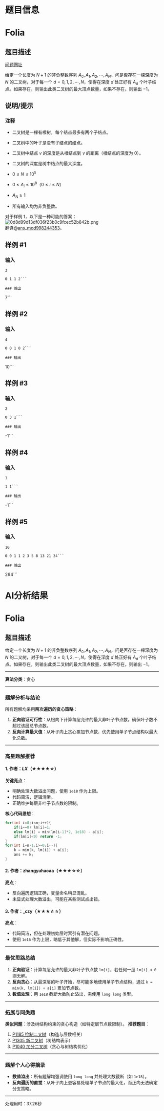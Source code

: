 # 题目信息

# Folia

## 题目描述

[问题网址](https://atcoder.jp/contests/nomura2020/tasks/nomura2020_c)

给定一个长度为 $N+1$ 的非负整数序列 $A_0,A_1,A_2,\cdots,A_N$。问是否存在一棵深度为 $N$ 的二叉树，对于每一个 $d=0,1,2,\cdots,N$，使得在深度 $d$ 处正好有 $A_d$ 个叶子结点。如果存在，则输出此类二叉树的最大顶点数量，如果不存在，则输出 $-1$。

## 说明/提示

### 注释

- 二叉树是一棵有根树，每个结点最多有两个子结点。
- 二叉树中的叶子是没有子结点的结点。
- 二叉树中结点 $v$ 的深度是从根结点到 $v$ 的距离（根结点的深度为 $0$）。
- 二叉树的深度是树中结点的最大深度。


- $0\le N\le 10^5$
- $0\leq A_i\le 10^8$（$0\le i\le N$）
- $A_N\ge 1$
- 所有输入均为非负整数。


对于样例 $1$，以下是一种可能的答案：  
![0d8d99d13df036f23b0c9fcec52b842b.png](https://img.atcoder.jp/nomura2020/0d8d99d13df036f23b0c9fcec52b842b.png)   
翻译@[ans_mod998244353](https://www.luogu.com.cn/user/582360)。

## 样例 #1

### 输入

```
3

0 1 1 2```

### 输出

```
7```

## 样例 #2

### 输入

```
4

0 0 1 0 2```

### 输出

```
10```

## 样例 #3

### 输入

```
2

0 3 1```

### 输出

```
-1```

## 样例 #4

### 输入

```
1

1 1```

### 输出

```
-1```

## 样例 #5

### 输入

```
10

0 0 1 1 2 3 5 8 13 21 34```

### 输出

```
264```

# AI分析结果



# Folia

## 题目描述

给定一个长度为 $N+1$ 的非负整数序列 $A_0,A_1,A_2,\cdots,A_N$。问是否存在一棵深度为 $N$ 的二叉树，对于每一个 $d=0,1,2,\cdots,N$，使得在深度 $d$ 处正好有 $A_d$ 个叶子结点。如果存在，则输出此类二叉树的最大顶点数量，如果不存在，则输出 $-1$。

---

**算法分类**：贪心

---

### 题解分析与结论

所有题解均采用**两次遍历的贪心策略**：
1. **正向验证可行性**：从根向下计算每层允许的最大非叶子节点数，确保叶子数不超过该层总节点数。
2. **反向计算最大值**：从叶子向上贪心累加节点数，优先使用单子节点结构以最大化总数。

---

### 高星题解推荐

#### 1. 作者：_LX_（★★★★☆）
**关键亮点**：
- 明确处理大数溢出问题，使用 `1e18` 作为上限。
- 代码简洁，逻辑清晰。
- 正确维护每层非叶子节点数的限制。

**核心代码思想**：
```cpp
for(int i=0;i<n;i++){
    if(i==0) lm[i]=1;
    else lm[i] = min(lm[i-1]*2, 1e18) - a[i];
    if(lm[i]<0) return -1;
}
for(int i=n-1;i>=0;i--){
    k = min(k, lm[i]) + a[i];
    ans += k;
}
```

#### 2. 作者：zhangyuhaoaa（★★★☆☆）
**亮点**：
- 反向遍历逻辑正确，变量命名稍显混乱。
- 未显式处理大数溢出，可能在某些测试点出错。

#### 3. 作者：_czy（★★★☆☆）
**亮点**：
- 代码简洁，但在处理初始层时索引有潜在问题。
- 使用 `1e16` 作为上限，略低于其他解，但实际不影响正确性。

---

### 最优思路总结
1. **正向验证**：计算每层允许的最大非叶子节点数 `lm[i]`，若任何一层 `lm[i] < 0` 则无解。
2. **反向贪心**：从最深层的叶子开始，尽可能多地使用单子节点结构，通过 `k = min(k, lm[i]) + a[i]` 累加节点数。
3. **数值处理**：用 `1e18` 截断大数防止溢出，需使用 `long long` 类型。

---

### 拓展与同类题
**类似问题**：涉及树结构约束的贪心构造（如特定层节点数限制）。
**推荐题目**：
1. [P1185 绘制二叉树](https://www.luogu.com.cn/problem/P1185)（构造与层数相关）
2. [P1305 新二叉树](https://www.luogu.com.cn/problem/P1305)（树结构表示）
3. [P1040 加分二叉树](https://www.luogu.com.cn/problem/P1040)（贪心与树结构优化）

---

### 题解个人心得摘录
- **数值溢出**：所有题解均强调使用 `long long` 并处理大数截断（如 `1e18`）。
- **反向遍历的直觉**：从叶子向上更容易处理单子节点的最大化，而正向无法确定分支策略。

---
处理用时：37.26秒